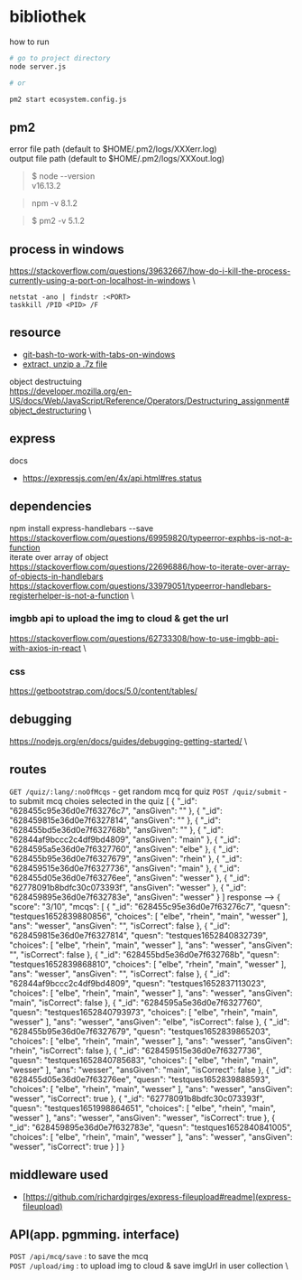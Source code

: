 bibliothek
===


how to run 
```bash
# go to project directory
node server.js

# or

pm2 start ecosystem.config.js
```

pm2
---
error file path (default to $HOME/.pm2/logs/XXXerr.log)  
output file path (default to $HOME/.pm2/logs/XXXout.log)


> $ node --version  
> v16.13.2

> npm -v
> 8.1.2

> $ pm2 -v
> 5.1.2

## process in windows 
<https://stackoverflow.com/questions/39632667/how-do-i-kill-the-process-currently-using-a-port-on-localhost-in-windows>  \

```
netstat -ano | findstr :<PORT>  
taskkill /PID <PID> /F
```


## resource 

- [git-bash-to-work-with-tabs-on-windows](https://stackoverflow.com/questions/20202269/set-up-git-bash-to-work-with-tabs-on-windows)
- [extract, unzip a .7z file](https://answers.microsoft.com/en-us/windows/forum/all/unable-to-install-7z-file/bd244e05-50c7-4420-936d-4a56d0375177)


object destructuing  
<https://developer.mozilla.org/en-US/docs/Web/JavaScript/Reference/Operators/Destructuring_assignment#object_destructuring>  \

## express

docs
- https://expressjs.com/en/4x/api.html#res.status


## dependencies 
npm install express-handlebars --save
<https://stackoverflow.com/questions/69959820/typeerror-exphbs-is-not-a-function>  \
iterate over array of object <https://stackoverflow.com/questions/22696886/how-to-iterate-over-array-of-objects-in-handlebars>  \
<https://stackoverflow.com/questions/33979051/typeerror-handlebars-registerhelper-is-not-a-function>  \

### imgbb api to upload the img to cloud & get the url
<https://stackoverflow.com/questions/62733308/how-to-use-imgbb-api-with-axios-in-react>  \


### css
https://getbootstrap.com/docs/5.0/content/tables/



## debugging 
<https://nodejs.org/en/docs/guides/debugging-getting-started/>  \



## routes 

`GET /quiz/:lang/:noOfMcqs` - get random mcq for quiz
`POST /quiz/submit` - to submit mcq choies selected in the quiz
[
    {
        "_id": "628455c95e36d0e7f63276c7",
        "ansGiven": ""
    },
    {
        "_id": "628459815e36d0e7f6327814",
        "ansGiven": ""
    },
    {
        "_id": "628455bd5e36d0e7f632768b",
        "ansGiven": ""
    },
    {
        "_id": "62844af9bccc2c4df9bd4809",
        "ansGiven": "main"
    },
    {
        "_id": "6284595a5e36d0e7f6327760",
        "ansGiven": "elbe"
    },
    {
        "_id": "628455b95e36d0e7f6327679",
        "ansGiven": "rhein"
    },
    {
        "_id": "628459515e36d0e7f6327736",
        "ansGiven": "main"
    },
    {
        "_id": "628455d05e36d0e7f63276ee",
        "ansGiven": "wesser"
    },
    {
        "_id": "62778091b8bdfc30c073393f",
        "ansGiven": "wesser"
    },
    {
        "_id": "628459895e36d0e7f632783e",
        "ansGiven": "wesser"
    }
]
response -->
{
    "score": "3/10",
    "mcqs": [
        {
            "_id": "628455c95e36d0e7f63276c7",
            "quesn": "testques1652839880856",
            "choices": [
                "elbe",
                "rhein",
                "main",
                "wesser"
            ],
            "ans": "wesser",
            "ansGiven": "",
            "isCorrect": false
        },
        {
            "_id": "628459815e36d0e7f6327814",
            "quesn": "testques1652840832739",
            "choices": [
                "elbe",
                "rhein",
                "main",
                "wesser"
            ],
            "ans": "wesser",
            "ansGiven": "",
            "isCorrect": false
        },
        {
            "_id": "628455bd5e36d0e7f632768b",
            "quesn": "testques1652839868810",
            "choices": [
                "elbe",
                "rhein",
                "main",
                "wesser"
            ],
            "ans": "wesser",
            "ansGiven": "",
            "isCorrect": false
        },
        {
            "_id": "62844af9bccc2c4df9bd4809",
            "quesn": "testques1652837113023",
            "choices": [
                "elbe",
                "rhein",
                "main",
                "wesser"
            ],
            "ans": "wesser",
            "ansGiven": "main",
            "isCorrect": false
        },
        {
            "_id": "6284595a5e36d0e7f6327760",
            "quesn": "testques1652840793973",
            "choices": [
                "elbe",
                "rhein",
                "main",
                "wesser"
            ],
            "ans": "wesser",
            "ansGiven": "elbe",
            "isCorrect": false
        },
        {
            "_id": "628455b95e36d0e7f6327679",
            "quesn": "testques1652839865203",
            "choices": [
                "elbe",
                "rhein",
                "main",
                "wesser"
            ],
            "ans": "wesser",
            "ansGiven": "rhein",
            "isCorrect": false
        },
        {
            "_id": "628459515e36d0e7f6327736",
            "quesn": "testques1652840785683",
            "choices": [
                "elbe",
                "rhein",
                "main",
                "wesser"
            ],
            "ans": "wesser",
            "ansGiven": "main",
            "isCorrect": false
        },
        {
            "_id": "628455d05e36d0e7f63276ee",
            "quesn": "testques1652839888593",
            "choices": [
                "elbe",
                "rhein",
                "main",
                "wesser"
            ],
            "ans": "wesser",
            "ansGiven": "wesser",
            "isCorrect": true
        },
        {
            "_id": "62778091b8bdfc30c073393f",
            "quesn": "testques1651998864651",
            "choices": [
                "elbe",
                "rhein",
                "main",
                "wesser"
            ],
            "ans": "wesser",
            "ansGiven": "wesser",
            "isCorrect": true
        },
        {
            "_id": "628459895e36d0e7f632783e",
            "quesn": "testques1652840841005",
            "choices": [
                "elbe",
                "rhein",
                "main",
                "wesser"
            ],
            "ans": "wesser",
            "ansGiven": "wesser",
            "isCorrect": true
        }
    ]
}
## middleware used 
- [https://github.com/richardgirges/express-fileupload#readme](express-fileupload)


## API(app. pgmming. interface)

`POST /api/mcq/save` : to save the mcq  \
`POST /upload/img` : to upload img to cloud & save imgUrl in user collection   \
